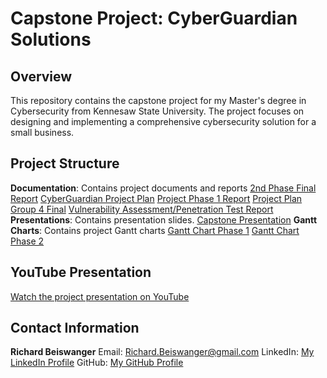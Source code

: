 # Capstone Project: CyberGuardian Solutions

## Overview
This repository contains the capstone project for my Master's degree in Cybersecurity from Kennesaw State University. The project focuses on designing and implementing a comprehensive cybersecurity solution for a small business.

## Project Structure
  **Documentation**: Contains project documents and reports
    [2nd Phase Final Report](Documentation/2nd_Phase_final_version.pdf)
    [CyberGuardian Project Plan](Documentation/CyberGuardian_ProjectPlan.docx)
    [Project Phase 1 Report](Documentation/Project_Phase_1_ReportFinal.docx)
    [Project Plan Group 4 Final](Documentation/Project_Plan_Group_4_Final.docx)
    [Vulnerability Assessment/Penetration Test Report](Documentation/VA-PT_Report.docx)
  **Presentations**: Contains presentation slides.
    [Capstone Presentation](Presentations/CYBR_7910_Capstone_Presentation.pptx)
  **Gantt Charts**: Contains project Gantt charts
    [Gantt Chart Phase 1](GanttCharts/GanttChartPhase1.xlsx)
    [Gantt Chart Phase 2](GanttCharts/GanttChartPhase2.xlsx)

## YouTube Presentation
[Watch the project presentation on YouTube](https://www.youtube.com/watch?v=upkIcabdPdo)

## Contact Information
  **Richard Beiswanger**
  Email: Richard.Beiswanger@gmail.com
  LinkedIn: [My LinkedIn Profile](https://www.linkedin.com/in/RichardBeiswanger/)
  GitHub: [My GitHub Profile](http://github.com/RickCyberHub)
